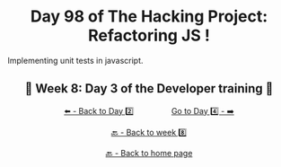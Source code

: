 <h1 align="center">Day 98 of The Hacking Project: Refactoring JS !</h1>

Implementing unit tests in javascript.

<h2 align="center">🎉 Week 8: Day 3 of the Developer training 🎉</h2>

<div align="center">
  
  [⬅️ - Back to Day 2️⃣](https://github.com/BenjaminCharmes/THP_Developer/tree/main/Week_8/Day_2)
  &nbsp;&nbsp;&nbsp;&nbsp;&nbsp;&nbsp;&nbsp;&nbsp;&nbsp;&nbsp;&nbsp;&nbsp;&nbsp;&nbsp;&nbsp;
  [Go to Day 4️⃣ - ➡️](https://github.com/BenjaminCharmes/THP_Developer/tree/main/Week_8/Day_4)

</div>

<div align="center">

  [🔙 - Back to week 8️⃣](https://github.com/BenjaminCharmes/THP_Developer/tree/main/Week_8)

  [🔙 - Back to home page](https://github.com/BenjaminCharmes/THP_Developer)

</div>
